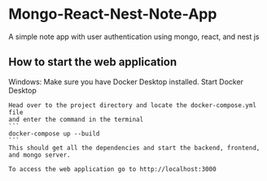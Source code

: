 # Mongo-React-Nest-Note-App
A simple note app with user authentication using mongo, react, and nest js

## How to start the web application
Windows: 
    Make sure you have Docker Desktop installed.
    Start Docker Desktop

    Head over to the project directory and locate the docker-compose.yml file
    and enter the command in the terminal
    ```
    docker-compose up --build
    ```
    This should get all the dependencies and start the backend, frontend, and mongo server.

    To access the web application go to http://localhost:3000
